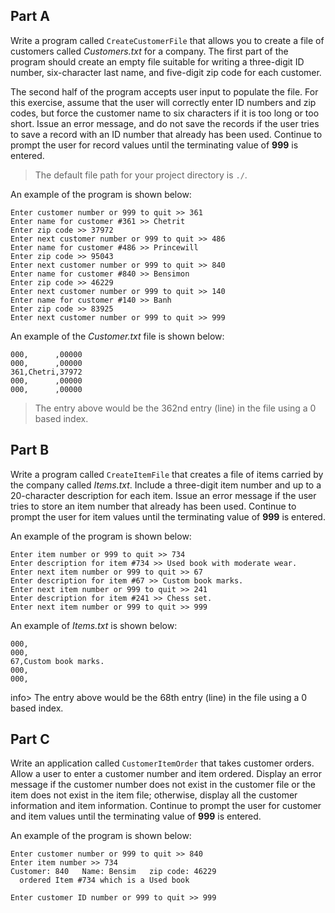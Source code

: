 ## Part A
Write a program called `CreateCustomerFile` that allows you to create a file of customers called *Customers.txt* for a company. The first part of the program should create an empty file suitable for writing a three-digit ID number, six-character last name, and five-digit zip code for each customer. 

The second half of the program accepts user input to populate the file. For this exercise, assume that the user will correctly enter ID numbers and zip codes, but force the customer name to six characters if it is too long or too short. Issue an error message, and do not save the records if the user tries to save a record with an ID number that already has been used. Continue to prompt the user for record values until the terminating value of **999** is entered.

> The default file path for your project directory is `./`. 

An example of the program is shown below:
```
Enter customer number or 999 to quit >> 361
Enter name for customer #361 >> Chetrit
Enter zip code >> 37972
Enter next customer number or 999 to quit >> 486
Enter name for customer #486 >> Princewill
Enter zip code >> 95043
Enter next customer number or 999 to quit >> 840
Enter name for customer #840 >> Bensimon
Enter zip code >> 46229
Enter next customer number or 999 to quit >> 140
Enter name for customer #140 >> Banh
Enter zip code >> 83925
Enter next customer number or 999 to quit >> 999
```

An example of the *Customer.txt* file is shown below:
```
000,      ,00000
000,      ,00000
361,Chetri,37972
000,      ,00000
000,      ,00000
```

> The entry above would be the 362nd entry (line) in the file using a 0 based index.

## Part B
Write a program called `CreateItemFile` that creates a file of items carried by the company called *Items.txt*. Include a three-digit item number and up to a 20-character description for each item. Issue an error message if the user tries to store an item number that already has been used. Continue to prompt the user for item values until the terminating value of **999** is entered.

An example of the program is shown below:
```
Enter item number or 999 to quit >> 734
Enter description for item #734 >> Used book with moderate wear. 
Enter next item number or 999 to quit >> 67
Enter description for item #67 >> Custom book marks.
Enter next item number or 999 to quit >> 241
Enter description for item #241 >> Chess set.
Enter next item number or 999 to quit >> 999
```

An example of *Items.txt* is shown below:
```
000,                    
000,                    
67,Custom book marks.  
000,                    
000,
```
info> The entry above would be the 68th entry (line) in the file using a 0 based index.

## Part C
Write an application called `CustomerItemOrder` that takes customer orders. Allow a user to enter a customer number and item ordered. Display an error message if the customer number does not exist in the customer file or the item does not exist in the item file; otherwise, display all the customer information and item information. Continue to prompt the user for customer and item values until the terminating value of **999** is entered.

An example of the program is shown below:
```
Enter customer number or 999 to quit >> 840
Enter item number >> 734
Customer: 840   Name: Bensim   zip code: 46229
  ordered Item #734 which is a Used book

Enter customer ID number or 999 to quit >> 999
```

